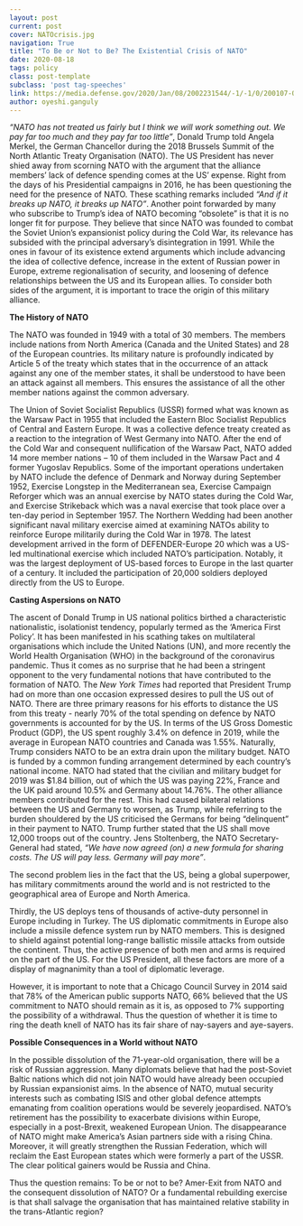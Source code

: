 ```yaml
---
layout: post
current: post
cover: NATOcrisis.jpg
navigation: True
title: "To Be or Not to Be? The Existential Crisis of NATO"
date: 2020-08-18
tags: policy
class: post-template
subclass: 'post tag-speeches'
link: https://media.defense.gov/2020/Jan/08/2002231544/-1/-1/0/200107-O-ZZ999-9003.JPG
author: oyeshi.ganguly
---
```

*“NATO has not treated us fairly but I think we will work something out. We pay far too much and they pay far too little”*, Donald Trump told Angela Merkel, the German Chancellor during the 2018 Brussels Summit of the North Atlantic Treaty Organisation (NATO). The US President has never shied away from scorning NATO with the argument that the alliance members’ lack of defence spending comes at the US’ expense. Right from the days of his Presidential campaigns in 2016, he has been questioning the need for the presence of NATO. These scathing remarks included *“And if it breaks up NATO, it breaks up NATO”*. Another point forwarded by many who subscribe to Trump’s idea of NATO becoming “obsolete” is that it is no longer fit for purpose. They believe that since NATO was founded to combat the Soviet Union’s expansionist policy during the Cold War, its relevance has subsided with the principal adversary’s disintegration in 1991. While the ones in favour of its existence extend arguments which include advancing the idea of collective defence, increase in the extent of Russian power in Europe, extreme regionalisation of security, and loosening of defence relationships between the US and its European allies. To consider both sides of the argument, it is important to trace the origin of this military alliance.

**The History of NATO**

The NATO was founded in 1949 with a total of 30 members. The members include nations from North America (Canada and the United States) and 28 of the European countries. Its military nature is profoundly indicated by Article 5 of the treaty which states that in the occurrence of an attack against any one of the member states, it shall be understood to have been an attack against all members. This ensures the assistance of all the other member nations against the common adversary.

The Union of Soviet Socialist Republics (USSR) formed what was known as the Warsaw Pact in 1955 that included the Eastern Bloc Socialist Republics of Central and Eastern Europe. It was a collective defence treaty created as a reaction to the integration of West Germany into NATO. After the end of the Cold War and consequent nullification of the Warsaw Pact, NATO added 14 more member nations – 10 of them included in the Warsaw Pact and 4 former Yugoslav Republics. Some of the important operations undertaken by NATO include the defence of Denmark and Norway during September 1952, Exercise Longstep in the Mediterranean sea, Exercise Campaign Reforger which was an annual exercise by NATO states during the Cold War, and Exercise Strikeback which was a naval exercise that took place over a ten-day period in September 1957. The Northern Wedding had been another significant naval military exercise aimed at examining NATOs ability to reinforce Europe militarily during the Cold War in 1978. The latest development arrived in the form of DEFENDER-Europe 20 which was a US-led multinational exercise which included NATO’s participation. Notably, it was the largest deployment of US-based forces to Europe in the last quarter of a century. It included the participation of 20,000 soldiers deployed directly from the US to Europe.

**Casting Aspersions on NATO**

The ascent of Donald Trump in US national politics birthed a characteristic nationalistic, isolationist tendency, popularly termed as the ‘America First Policy’. It has been manifested in his scathing takes on multilateral organisations which include the United Nations (UN), and more recently the World Health Organisation (WHO) in the background of the coronavirus pandemic. Thus it comes as no surprise that he had been a stringent opponent to the very fundamental notions that have contributed to the formation of NATO. The *New York Times* had reported that President Trump had on more than one occasion expressed desires to pull the US out of NATO. There are three primary reasons for his efforts to distance the US from this treaty - nearly 70% of the total spending on defence by NATO governments is accounted for by the US. In terms of the US Gross Domestic Product (GDP), the US spent roughly 3.4% on defence in 2019, while the average in European NATO countries and Canada was 1.55%. Naturally, Trump considers NATO to be an extra drain upon the military budget. NATO is funded by a common funding arrangement determined by each country’s national income. NATO had stated that the civilian and military budget for 2019 was $1.84 billion, out of which the US was paying 22%, France and the UK paid around 10.5% and Germany about 14.76%. The other alliance members contributed for the rest. This had caused bilateral relations between the US and Germany to worsen, as Trump, while referring to the burden shouldered by the US criticised the Germans for being “delinquent” in their payment to NATO. Trump further stated that the US shall move 12,000 troops out of the country. Jens Stoltenberg, the NATO Secretary-General had stated, *“We have now agreed (on) a new formula for sharing costs. The US will pay less. Germany will pay more”*.

The second problem lies in the fact that the US, being a global superpower, has military commitments around the world and is not restricted to the geographical area of Europe and North America.

Thirdly, the US deploys tens of thousands of active-duty personnel in Europe including in Turkey. The US diplomatic commitments in Europe also include a missile defence system run by NATO members. This is designed to shield against potential long-range ballistic missile attacks from outside the continent. Thus, the active presence of both men and arms is required on the part of the US. For the US President, all these factors are more of a display of magnanimity than a tool of diplomatic leverage.

However, it is important to note that a Chicago Council Survey in 2014 said that 78% of the American public supports NATO, 66% believed that the US commitment to NATO should remain as it is, as opposed to 7% supporting the possibility of a withdrawal. Thus the question of whether it is time to ring the death knell of NATO has its fair share of nay-sayers and aye-sayers.

**Possible Consequences in a World without NATO**

In the possible dissolution of the 71-year-old organisation, there will be a risk of Russian aggression. Many diplomats believe that had the post-Soviet Baltic nations which did not join NATO would have already been occupied by Russian expansionist aims. In the absence of NATO, mutual security interests such as combating ISIS and other global defence attempts emanating from coalition operations would be severely jeopardised. NATO’s retirement has the possibility to exacerbate divisions within Europe, especially in a post-Brexit, weakened European Union. The disappearance of NATO might make America’s Asian partners side with a rising China. Moreover, it will greatly strengthen the Russian Federation, which will reclaim the East European states which were formerly a part of the USSR. The clear political gainers would be Russia and China.

Thus the question remains: To be or not to be? Amer-Exit from NATO and the consequent dissolution of NATO? Or a fundamental rebuilding exercise is that shall salvage the organisation that has maintained relative stability in the trans-Atlantic region?
